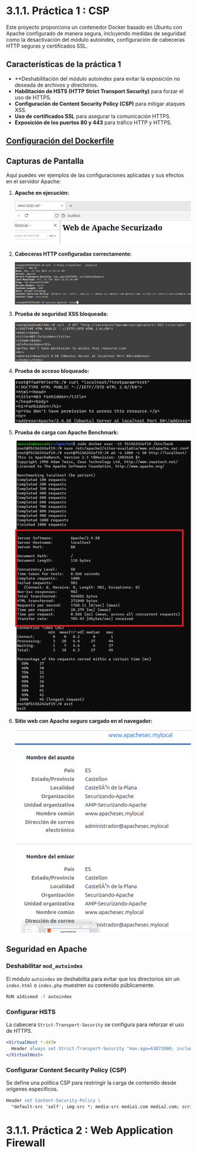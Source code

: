 # 3.1.1. Práctica 1 : CSP

Este proyecto proporciona un contenedor Docker basado en Ubuntu con Apache configurado de manera segura, incluyendo medidas de seguridad como la desactivación del módulo autoindex, configuración de cabeceras HTTP seguras y certificados SSL.

## Características de la práctica 1

- **Deshabilitación del módulo autoindex para evitar la exposición no deseada de archivos y directorios.
- **Habilitación de HSTS (HTTP Strict Transport Security)** para forzar el uso de HTTPS.
- **Configuración de Content Security Policy (CSP)** para mitigar ataques XSS.
- **Uso de certificados SSL** para asegurar la comunicación HTTPS.
- **Exposición de los puertos 80 y 443** para tráfico HTTP y HTTPS.

## [Configuración del Dockerfile](https://github.com/alvaromespen/pps-10003375/blob/main/template-main/RA3/RA3_1/RA3_1_1/Assets/Apache-CSP/Dockerfile)

## Capturas de Pantalla

Aquí puedes ver ejemplos de las configuraciones aplicadas y sus efectos en el servidor Apache:

1. **Apache en ejecución:**

   ![Dockerfile en ejecución: ](./Assets/2.png)

2. **Cabeceras HTTP configuradas correctamente:**

   ![Cabeceras HTTP](./Assets/6.png)

3. **Prueba de seguridad XSS bloqueada:**

   ![XSS bloqueado](./Assets/7.png)

4. **Prueba de acceso bloqueado:**
   
   ![Acceso bloqueado](./Assets/8.png)

5. **Prueba de carga con Apache Benchmark:**
   
   ![Apache Benchmark](./Assets/9.png)

6. **Sitio web con Apache seguro cargado en el navegador:**
    
   ![Apache seguro](./Assets/5.png)

## Seguridad en Apache

### Deshabilitar `mod_autoindex`

El módulo `autoindex` se deshabilita para evitar que los directorios sin un `index.html` o `index.php` muestren su contenido públicamente.

```bash
RUN a2dismod -f autoindex
```

### Configurar HSTS

La cabecera `Strict-Transport-Security` se configura para reforzar el uso de HTTPS.

```apache
<VirtualHost *:443>
  Header always set Strict-Transport-Security "max-age=63072000; includeSubDomains"
</VirtualHost>
```

### Configurar Content Security Policy (CSP)

Se define una política CSP para restringir la carga de contenido desde orígenes específicos.

```apache
Header set Content-Security-Policy \ 
  "default-src 'self'; img-src *; media-src media1.com media2.com; script-src userscripts.example.com"
```

# 3.1.1. Práctica 2 : Web Application Firewall
